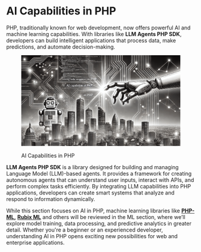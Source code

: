 # AI Capabilities in PHP

PHP, traditionally known for web development, now offers powerful AI and machine learning capabilities. With libraries like **LLM Agents PHP SDK**, developers can build intelligent applications that process data, make predictions, and automate decision-making.

<div align="left"><figure><img src="../../.gitbook/assets/ai-capabilities-in-php-min.png" alt="" width="563"><figcaption><p>AI Capabilities in PHP</p></figcaption></figure></div>

**LLM Agents PHP SDK** is a library designed for building and managing Language Model (LLM)-based agents. It provides a framework for creating autonomous agents that can understand user inputs, interact with APIs, and perform complex tasks efficiently. By integrating LLM capabilities into PHP applications, developers can create smart systems that analyze and respond to information dynamically.

While this section focuses on AI in PHP, machine learning libraries like [**PHP-ML**](../../en/machine-learning/ml-capabilities-in-php/introduction-to-php-ml.md)**,** [**Rubix ML**](../../en/machine-learning/ml-capabilities-in-php/introduction-to-rubix-ml.md) and others will be reviewed in the ML section, where we’ll explore model training, data processing, and predictive analytics in greater detail. Whether you're a beginner or an experienced developer, understanding AI in PHP opens exciting new possibilities for web and enterprise applications.
